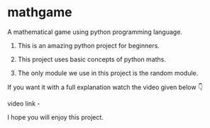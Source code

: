 # mathgame
A mathematical game using python programming language.

1. This is an amazing python project for beginners.

2. This project uses basic concepts of python maths.

3. The only module we use in this project is the random module.

If you want it with a full explanation watch the video given below 👇

video link - 

I hope you will enjoy this project.
